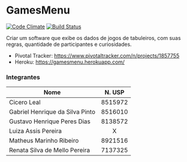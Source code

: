 # GamesMenu
[![Code Climate](https://codeclimate.com/github/guhdias/GamesMenu/badges/gpa.svg)](https://codeclimate.com/github/guhdias/GamesMenu)
[![Build Status](https://travis-ci.org/guhdias/GamesMenu.svg?branch=master)](https://travis-ci.org/guhdias/GamesMenu)

Criar um software que exibe os dados de jogos de tabuleiros, com suas regras, quantidade de participantes e curiosidades.

- Pivotal Tracker: https://www.pivotaltracker.com/n/projects/1857755
- Heroku: https://gamesmenu.herokuapp.com/

### Integrantes

| Nome                           | N. USP |
| ------------------------------ |:------:|
| Cicero Leal                    | 8515972|
| Gabriel Henrique da Silva Pinto| 8516010|
| Gustavo Henrique Peres Dias    | 8138572|
| Luiza Assis Pereira            |    X   |
| Matheus Marinho Ribeiro        | 8921516|
| Renata Silva de Mello Pereira  | 7137325|
